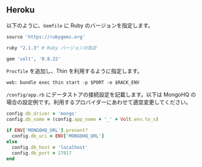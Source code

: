 ## Heroku

以下のように、```Gemfile``` に Ruby のバージョンを指定します。

```ruby
source 'https://rubygems.org'

ruby "2.1.3" # Ruby バージョンの指定

gem 'volt', '0.8.22'
```

```Procfile``` を追加し、Thin を利用するように指定します。

    web: bundle exec thin start -p $PORT -e $RACK_ENV

```/config/app.rb``` にデータストアの接続設定を記載します。以下は MongoHQ の場合の設定例です。利用するプロバイダーにあわせて適宜変更してください。


```ruby
config.db_driver = 'mongo'
config.db_name = (config.app_name + '_' + Volt.env.to_s)

if ENV['MONGOHQ_URL'].present?
  config.db_uri = ENV['MONGOHQ_URL']
else
  config.db_host = 'localhost'
  config.db_port = 27017
end
```

